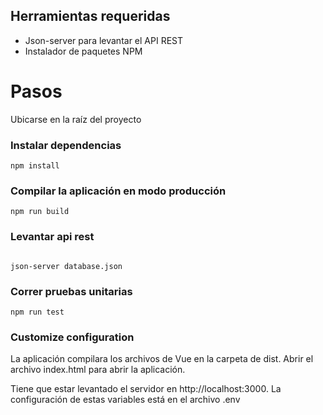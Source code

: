 ## Herramientas requeridas

- Json-server para levantar el API REST
- Instalador de paquetes NPM

# Pasos

Ubicarse en la raíz del proyecto

### Instalar dependencias
```
npm install
```

### Compilar la aplicación en modo producción
```
npm run build
```

### Levantar api rest 
```

json-server database.json
```

### Correr pruebas unitarias
```
npm run test
```

### Customize configuration

La aplicación compilara los archivos de Vue en la carpeta de dist. Abrir el archivo index.html para 
abrir la aplicación. 

Tiene que estar levantado el servidor en http://localhost:3000. La configuración de estas variables está en el archivo .env
